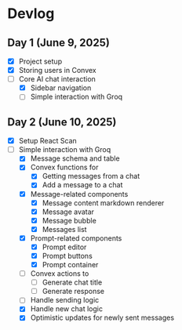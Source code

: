 # Devlog

## Day 1 (June 9, 2025)

- [x] Project setup
- [x] Storing users in Convex
- [ ] Core AI chat interaction
  - [x] Sidebar navigation
  - [ ] Simple interaction with Groq

## Day 2 (June 10, 2025)

- [x] Setup React Scan
- [ ] Simple interaction with Groq
  - [x] Message schema and table
  - [x] Convex functions for
    - [x] Getting messages from a chat
    - [x] Add a message to a chat
  - [x] Message-related components
    - [x] Message content markdown renderer
    - [x] Message avatar
    - [x] Message bubble
    - [x] Messages list
  - [x] Prompt-related components
    - [x] Prompt editor
    - [x] Prompt buttons
    - [x] Prompt container
  - [ ] Convex actions to
    - [ ] Generate chat title
    - [ ] Generate response
  - [ ] Handle sending logic
  - [x] Handle new chat logic
  - [x] Optimistic updates for newly sent messages
